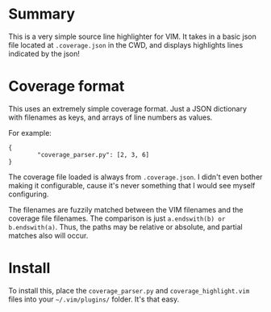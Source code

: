 # Summary

This is a very simple source line highlighter for VIM. It takes in a basic
json file located at `.coverage.json` in the CWD, and displays highlights
lines indicated by the json!

# Coverage format

This uses an extremely simple coverage format. Just a JSON dictionary with
filenames as keys, and arrays of line numbers as values.

For example:

```
{
        "coverage_parser.py": [2, 3, 6]
}
```

The coverage file loaded is always from `.coverage.json`. I didn't even bother
making it configurable, cause it's never something that I would see myself
configuring.

The filenames are fuzzily matched between the VIM filenames and the coverage
file filenames. The comparison is just `a.endswith(b) or b.endswith(a)`. Thus,
the paths may be relative or absolute, and partial matches also will occur.

# Install

To install this, place the `coverage_parser.py` and `coverage_highlight.vim`
files into your `~/.vim/plugins/` folder. It's that easy.

